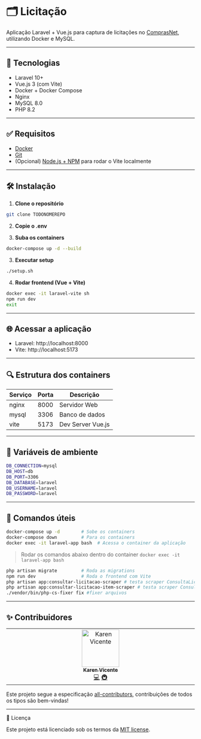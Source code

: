 # 🗂️ Licitação

Aplicação Laravel + Vue.js para captura de licitações no [ComprasNet](http://comprasnet.gov.br/ConsultaLicitacoes/ConsLicitacaoDia.asp), utilizando Docker e MySQL.

---

## 🚀 Tecnologias

- Laravel 10+
- Vue.js 3 (com Vite)
- Docker + Docker Compose
- Nginx
- MySQL 8.0
- PHP 8.2

---

## ✅ Requisitos

- [Docker](https://www.docker.com/products/docker-desktop)
- [Git](https://git-scm.com/)
- (Opcional) [Node.js + NPM](https://nodejs.org/) para rodar o Vite localmente

---

## 🛠️ Instalação

1. **Clone o repositório**

```bash
git clone TODONOMEREPO
```

2. **Copie o .env**

3. **Suba os containers**

```bash
docker-compose up -d --build
```

3. **Executar setup**

```bash
./setup.sh

```

4. **Rodar frontend (Vue + Vite)**

```bash
docker exec -it laravel-vite sh
npm run dev
exit

```

---

## 🌐 Acessar a aplicação

- Laravel: http://localhost:8000
- Vite: http://localhost:5173

---

## 🔍 Estrutura dos containers

| Serviço | Porta  | Descrição | 
| ---- | ---- | ----  | 
| nginx  | 8000  | Servidor Web  |
| mysql  | 3306  | Banco de dados  |
| vite | 5173  | Dev Server Vue.js  |

---


## 🔐 Variáveis de ambiente

```bash
DB_CONNECTION=mysql
DB_HOST=db
DB_PORT=3306
DB_DATABASE=laravel
DB_USERNAME=laravel
DB_PASSWORD=laravel

```

---

## 🧪 Comandos úteis

```bash
docker-compose up -d        # Sobe os containers
docker-compose down         # Para os containers
docker exec -it laravel-app bash  # Acessa o container da aplicação
```

> Rodar os comandos abaixo dentro do container `docker exec -it laravel-app bash`

```bash
php artisan migrate         # Roda as migrations
npm run dev                 # Roda o frontend com Vite
php artisan app:consultar-licitacao-scraper # testa scraper ConsultaLicitacoes
php artisan app:consultar-licitacao-item-scraper # testa scraper ConsultaLicitacaoItem
./vendor/bin/php-cs-fixer fix #fixer arquivos
```

--- 

## ✨ Contribuidores

<!-- ALL-CONTRIBUTORS-LIST:START - Do not remove or modify this section -->
<!-- prettier-ignore-start -->
<!-- markdownlint-disable -->
<table>
  <tbody>
    <tr>
      <td align="center" valign="top" width="14.28%"><a href="https://github.com/karenyov"><img src="https://avatars.githubusercontent.com/u/11029857?v=4?s=100" width="100px;" alt="Karen Vicente"/><br /><sub><b>Karen Vicente</b></sub></a><br /><a href="https://github.com/karenyov/licitacao/commits?author=karenyov" title="Code">💻</a> <a href="#infra-karenyov" title="Infrastructure (Hosting, Build-Tools, etc)">🚇</a></td>
    </tr>
  </tbody>
</table>

<!-- markdownlint-restore -->
<!-- prettier-ignore-end -->

<!-- ALL-CONTRIBUTORS-LIST:END -->

Este projeto segue a especificação [all-contributors](https://allcontributors.org/), contribuições de todos os tipos são bem-vindas!


--- 

📄 Licença

Este projeto está licenciado sob os termos da [MIT license](https://opensource.org/licenses/MIT).
